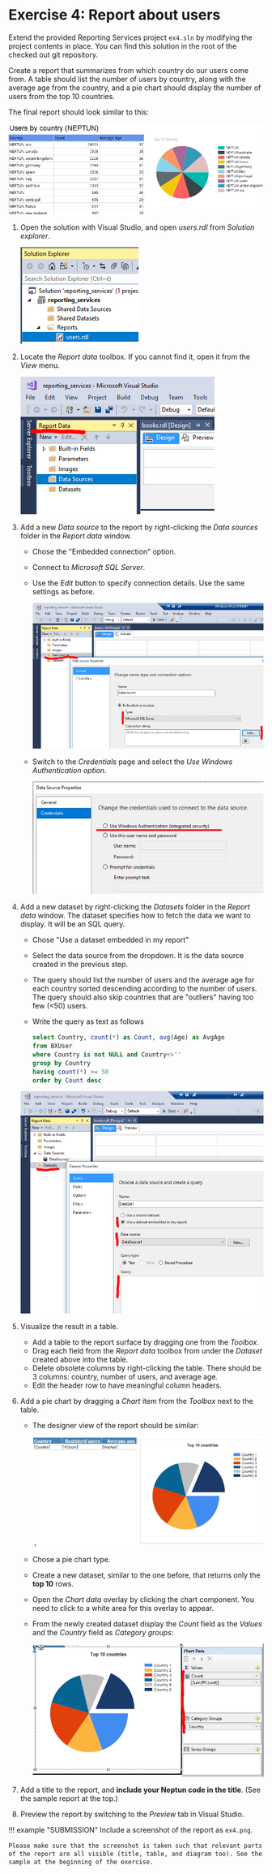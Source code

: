# Exercise 4: Report about users

Extend the provided Reporting Services project `ex4.sln` by modifying the project contents in place. You can find this solution in the root of the checked out git repository.

Create a report that summarizes from which country do our users come from. A table should list the number of users by country, along with the average age from the country, and a pie chart should display the number of users from the top 10 countries.

The final report should look similar to this:

![Users report](images/report-users.png)

1. Open the solution with Visual Studio, and open _users.rdl_ from _Solution explorer_.

    ![Report files in Solution Explorer](images/rs-solution-explorer.png)

1. Locate the _Report data_ toolbox. If you cannot find it, open it from the _View_ menu.

    ![Report data toolbox](images/rs-report-data-toolbox.png)

1. Add a new _Data source_ to the report by right-clicking the _Data sources_ folder in the _Report data_ window.

    - Chose the "Embedded connection" option.
    - Connect to _Microsoft SQL Server_.
    - Use the _Edit_ button to specify connection details. Use the same settings as before.

        ![Add a new data source](images/rs-add-data-source.png)

    - Switch to the _Credentials_ page and select the _Use Windows Authentication option_.

        ![Add a new data source](images/rs-add-data-source-credentials.png)

1. Add a new dataset by right-clicking the _Datasets_ folder in the _Report data_ window. The dataset specifies how to fetch the data we want to display. It will be an SQL query.

    - Chose "Use a dataset embedded in my report"
    - Select the data source from the dropdown. It is the data source created in the previous step.
    - The query should list the number of users and the average age for each country sorted descending according to the number of users. The query should also skip countries that are "outliers" having too few (<50) users.
    - Write the query as text as follows

         ```sql
         select Country, count(*) as Count, avg(Age) as AvgAge
         from BXUser
         where Country is not NULL and Country<>''
         group by Country
         having count(*) >= 50
         order by Count desc
         ```

    ![Add a new dataset](images/rs-add-dataset.png)

1. Visualize the result in a table.

    - Add a table to the report surface by dragging one from the _Toolbox_.
    - Drag each field from the _Report data_ toolbox from under the _Dataset_ created above into the table.
    - Delete obsolete columns by right-clicking the table. There should be 3 columns: country, number of users, and average age.
    - Edit the header row to have meaningful column headers.

1. Add a pie chart by dragging a _Chart_ item from the _Toolbox_ next to the table.

    - The designer view of the report should be similar:

        ![Designer view of the report](images/rs-users-report-designer.png)

    - Chose a pie chart type.
    - Create a new dataset, similar to the one before, that returns only the **top 10** rows.
    - Open the _Chart data_ overlay by clicking the chart component. You need to click to a white area for this overlay to appear.
    - From the newly created dataset display the _Count_ field as the _Values_ and the _Country_ field as _Category groups_:

        ![Specify chart data](images/rs-users-chart-data.png)

1. Add a title to the report, and **include your Neptun code in the title**. (See the sample report at the top.)

1. Preview the report by switching to the _Preview_ tab in Visual Studio.

!!! example "SUBMISSION"
    Include a screenshot of the report as `ex4.png`.

    Please make sure that the screenshot is taken such that relevant parts of the report are all visible (title, table, and diagram too). See the sample at the beginning of the exercise.
